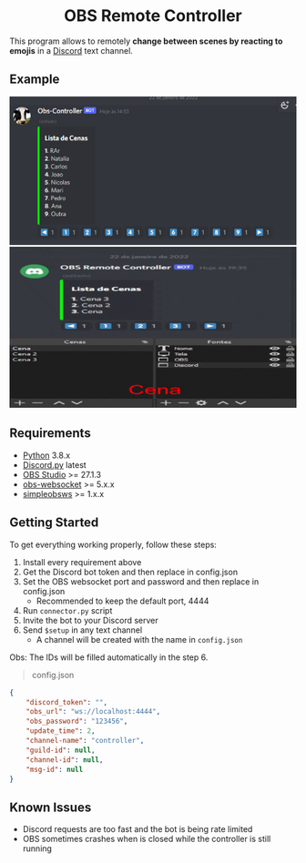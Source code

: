<h1 align="center">OBS Remote Controller</h1>

This program allows to remotely **change between scenes by reacting to emojis** in a [Discord](https://discord.com) text channel.

## Example

![embed](/assets/embed.png)
![example-gif](/assets/example.gif)
## Requirements
- [Python](https://www.python.org/downloads/) 3.8.x
- [Discord.py](https://github.com/Rapptz/discord.py) latest
- [OBS Studio](https://obsproject.com/) >= 27.1.3
- [obs-websocket](https://github.com/obsproject/obs-websocket/releases/tag/5.0.0-alpha3) >= 5.x.x
- [simpleobsws](https://github.com/IRLToolkit/simpleobsws/tree/master) >= 1.x.x

## Getting Started

To get everything working properly, follow these steps:
1. Install every requirement above
2. Get the Discord bot token and then replace in config.json
3. Set the OBS websocket port and password and then replace in config.json
    - Recommended to keep the default port, 4444
4. Run `connector.py` script
5. Invite the bot to your Discord server
6. Send `$setup` in any text channel
    - A channel will be created with the name in `config.json`

Obs: The IDs will be filled automatically in the step 6.

> config.json
```json
{
    "discord_token": "",
    "obs_url": "ws://localhost:4444",
    "obs_password": "123456",
    "update_time": 2,
    "channel-name": "controller",
    "guild-id": null,
    "channel-id": null,
    "msg-id": null
}
```

## Known Issues
- Discord requests are too fast and the bot is being rate limited
- OBS sometimes crashes when is closed while the controller is still running